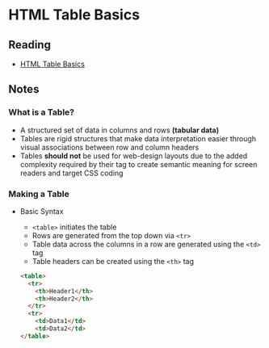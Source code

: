 # HTML Table Basics

## Reading

* [HTML Table Basics](https://developer.mozilla.org/en-US/docs/Learn/HTML/Tables/Basics)

## Notes

### What is a Table?

* A structured set of data in columns and rows **(tabular data)**
* Tables are rigid structures that make data interpretation easier through visual associations between row and column headers
* Tables **should not** be used for web-design layouts due to the added complexity required by their tag to create semantic meaning for screen readers and target CSS coding

### Making a Table

* Basic Syntax
  * `<table>` initiates the table
  * Rows are generated from the top down via `<tr>`
  * Table data across the columns in a row are generated using the `<td>` tag
  * Table headers can be created using the `<th>` tag

  ``` html
  <table>
    <tr>
      <th>Header1</th>
      <th>Header2</th>
    </tr>
    <tr>
      <td>Data1</td>
      <td>Data2</td>
  </table>
  ```
